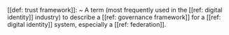 [[def: trust framework]]:
~ A term (most frequently used in the [[ref: digital identity]] industry) to describe a [[ref: governance framework]] for a [[ref: digital identity]] system, especially a [[ref: federation]].


